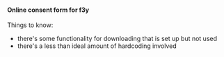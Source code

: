 #### Online consent form for f3y 

Things to know:
* there's some functionality for downloading that is set up but not used 
* there's a less than ideal amount of hardcoding involved
